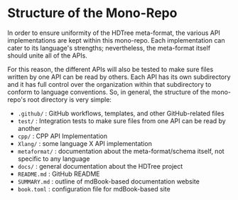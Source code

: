 # Structure of the Mono-Repo

In order to ensure uniformity of the HDTree meta-format,
the various API implementations are kept within this mono-repo.
Each implementation can cater to its language's strengths;
nevertheless, the meta-format itself should unite all of the APIs.

For this reason, the different APIs will also be tested to make sure
files written by one API can be read by others. Each API has its own
subdirectory and it has full control over the organization within that
subdirectory to conform to language conventions. So, in general, the
structure of the mono-repo's root directory is very simple:

- `.github/` : GitHub workflows, templates, and other GitHub-related files
- `test/` : Integration tests to make sure files from one API can be read by another
- `cpp/` : CPP API Implementation
- `Xlang/` : some language X API implementation
- `metaformat/` : documentation about the meta-format/schema itself, not specific to any language
- `docs/` : general documentation about the HDTree project
- `README.md` : GitHub README
- `SUMMARY.md` : outline of mdBook-based documentation website
- `book.toml` : configuration file for mdBook-based site
